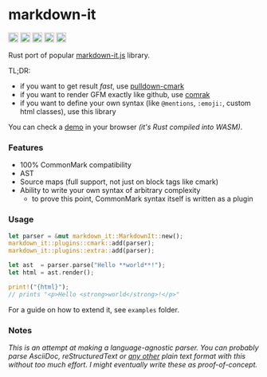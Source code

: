 # markdown-it

[<img alt="web demo" src="https://img.shields.io/badge/demo-8da0cb?style=for-the-badge&labelColor=555555&logo=webpack&logoColor=white" height="20">](https://rlidwka.github.io/markdown-it.rs/)
[<img alt="github" src="https://img.shields.io/badge/github-8da0cb?style=for-the-badge&labelColor=555555&logo=github" height="20">](https://github.com/rlidwka/markdown-it.rs)
[<img alt="docs.rs" src="https://img.shields.io/badge/docs-8da0cb?style=for-the-badge&labelColor=555555&logo=docs.rs" height="20">](https://docs.rs/markdown-it)
[<img alt="crates.io" src="https://img.shields.io/crates/v/markdown-it.svg?style=for-the-badge&color=fc8d62&logo=rust" height="20">](https://crates.io/crates/markdown-it)
[<img alt="coverage" src="https://img.shields.io/codecov/c/github/rlidwka/markdown-it.rs?style=for-the-badge" height="20">](https://app.codecov.io/gh/rlidwka/markdown-it.rs)

Rust port of popular [markdown-it.js](https://github.com/markdown-it/markdown-it) library.

TL;DR:
 - if you want to get result *fast*, use [pulldown-cmark](https://github.com/raphlinus/pulldown-cmark)
 - if you want to render GFM exactly like github, use [comrak](https://github.com/kivikakk/comrak)
 - if you want to define your own syntax (like `@mentions`, `:emoji:`, custom html classes), use this library

You can check a [demo](https://rlidwka.github.io/markdown-it.rs/) in your browser *(it's Rust compiled into WASM)*.

### Features

 - 100% CommonMark compatibility
 - AST
 - Source maps (full support, not just on block tags like cmark)
 - Ability to write your own syntax of arbitrary complexity
   - to prove this point, CommonMark syntax itself is written as a plugin

### Usage

```rust
let parser = &mut markdown_it::MarkdownIt::new();
markdown_it::plugins::cmark::add(parser);
markdown_it::plugins::extra::add(parser);

let ast  = parser.parse("Hello **world**!");
let html = ast.render();

print!("{html}");
// prints "<p>Hello <strong>world</strong>!</p>"
```

For a guide on how to extend it, see `examples` folder.

### Notes

*This is an attempt at making a language-agnostic parser. You can probably parse AsciiDoc, reStructuredText or [any other](https://github.com/mundimark/awesome-markdown-alternatives) plain text format with this without too much effort. I&nbsp;might eventually write these as proof-of-concept.*
